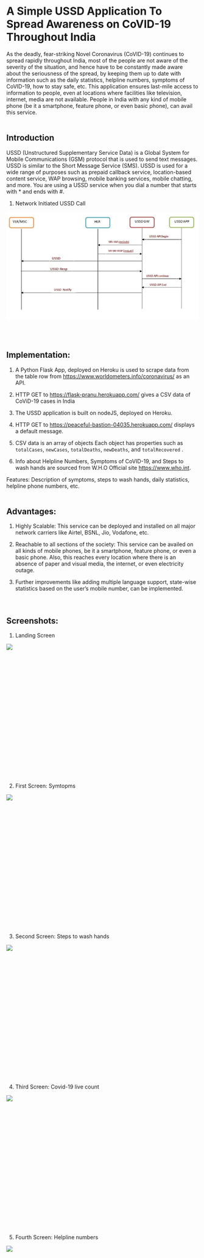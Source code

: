 # A Simple USSD Application To Spread Awareness on CoVID-19 Throughout India

As the deadly, fear-striking Novel Coronavirus (CoVID-19) continues to spread rapidly throughout India, most of the people are not aware of the severity of the situation, and hence have to be constantly made aware about the seriousness of the spread, by keeping them up to date with information such as the daily statistics, helpline numbers, symptoms of CoVID-19, how to stay safe, etc. This application ensures last-mile access to information to people, even at locations where facilities like television, internet, media are not available. People in India with any kind of mobile phone (be it a smartphone, feature phone, or even basic phone), can avail this service.
<br></br>

## Introduction

USSD (Unstructured Supplementary Service Data) is a Global System for Mobile Communications (GSM) protocol that is used to send text messages. USSD is similar to the Short Message Service (SMS). USSD is used for a wide range of purposes such as prepaid callback service, location-based content service, WAP browsing, mobile banking services, mobile chatting, and more. You are using a USSD service when you dial a number that starts with * and ends with #.

1. Network Initiated USSD Call
<div><img src='assets/images/Network-Initiated-Ussd-Call.jpg'></div>

<br></br>

## Implementation:


1. A Python Flask App, deployed on Heroku is used to scrape data from the table row from https://www.worldometers.info/coronavirus/  as an API.

2. HTTP GET to https://flask-pranu.herokuapp.com/ gives a CSV data of CoViD-19 cases in India

3. The USSD application is built on nodeJS, deployed on Heroku.

4. HTTP GET to https://peaceful-bastion-04035.herokuapp.com/ displays a default message.

4. CSV data is an array of objects Each object has properties such as
```totalCases```, ```newCases```, ```totalDeaths```, ```newDeaths```, and ```totalRecovered``` .

5. Info about Helpline Numbers, Symptoms of CoVID-19, and Steps to wash hands are sourced from W.H.O Official site https://www.who.int.


Features: Description of symptoms, steps to wash hands, daily statistics, helpline phone numbers, etc.
<br></br>

## Advantages:

1. Highly Scalable: This service can be deployed and installed on all major network carriers like Airtel, BSNL, Jio, Vodafone, etc.

2. Reachable to all sections of the society: This service can be availed on all kinds of mobile phones, be it a smartphone, feature phone, or even a basic phone. Also, this reaches every location where there is an absence of paper and visual media, the internet, or even electricity outage.

3. Further improvements like adding multiple language support, state-wise statistics based on the user’s mobile number, can be implemented.  
<br></br> 

## Screenshots: 

1. Landing Screen
<div  style="width:300px;height:350px;"><img src='assets/images/landing.jpeg'></div>

2. First Screen: Symtopms
<div style="width:300px;height:350px;"><img src='assets/images/opt_1.jpeg'></div>

3. Second Screen: Steps to wash hands
<div style="width:300px;height:350px;"><img src='assets/images/opt_2.jpeg'></div>

4. Third Screen: Covid-19 live count
<div style="width:300px;height:350px;"><img src='assets/images/opt_3.jpeg'></div>

5. Fourth Screen: Helpline numbers
<div style="width:300px;height:350px;"><img src='assets/images/opt_4.jpeg'></div>

